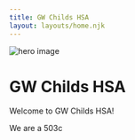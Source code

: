 ```yaml
---
title: GW Childs HSA
layout: layouts/home.njk
---
```

![hero image](assets/images/IMG_5995.jpeg)

# GW Childs HSA

Welcome to GW Childs HSA! 

We are a 503c